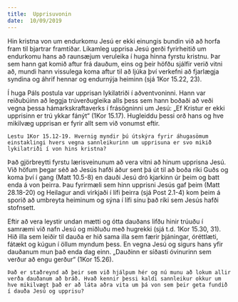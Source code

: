 ```yaml
---
title:  Upprisuvonin
date:  10/09/2019
---
```


Hin kristna von um endurkomu Jesú er ekki einungis bundin við að horfa fram til bjartrar framtíðar. Líkamleg upprisa Jesú gerði fyrirheitið um endurkomu hans að raunsæjum veruleika í huga hinna fyrstu kristnu. Þar sem hann gat komið aftur frá dauðum, eins og þeir höfðu sjálfir verið vitni að, mundi hann vissulega koma aftur til að ljúka því verkefni að fjarlægja syndina og áhrif hennar og endurnýja heiminn (sjá 1Kor 15.22, 23).

Í huga Páls postula var upprisan lykilatriði í aðventvoninni. Hann var reiðubúinn að leggja trúverðugleika alls þess sem hann boðaði að veði vegna þessa hámarkskraftaverks í frásögninni um Jesú: „Ef Kristur er ekki upprisinn er trú ykkar fánýt“ (1Kor 15.17). Hugleiddu þessi orð hans og hve mikilvæg upprisan er fyrir allt sem við vonumst eftir.

`Lestu 1Kor 15.12-19. Hvernig myndir þú útskýra fyrir áhugasömum einstaklingi hvers vegna sannleikurinn um upprisuna er svo mikið lykilatriði í von hins kristna?`

Það gjörbreytti fyrstu lærisveinunum að vera vitni að hinum upprisna Jesú. Við höfum þegar séð að Jesús hafði áður sent þá út til að boða ríki Guðs og koma því í gang (Matt 10.5-8) en dauði Jesú dró kjarkinn úr þeim og batt enda á von þeirra. Þau fyrirmæli sem hinn upprisni Jesús gaf þeim (Matt 28.18-20) og Heilagur andi virkjaði í lífi þeirra (sjá Post 2.1-4) kom þeim á sporið að umbreyta heiminum og sýna í lífi sínu það ríki sem Jesús hafði stofnsett.

Eftir að vera leystir undan mætti og ótta dauðans lifðu hinir trúuðu í samræmi við nafn Jesú og miðluðu með hugrekki (sjá t.d. 1Kor 15.30, 31). Hið illa sem leiðir til dauða er hið sama illa sem færir þjáningar, óréttlæti, fátækt og kúgun í öllum myndum þess. En vegna Jesú og sigurs hans yfir dauðanum mun það enda dag einn. „Dauðinn er síðasti óvinurinn sem verður að engu gerður“ (1Kor 15.26).

`Það er staðreynd að þeir sem við hjálpum hér og nú munu að lokum allir verða dauðanum að bráð. Hvað kennir þessi kaldi sannleikur okkur um hve mikilvægt það er að láta aðra vita um þá von sem þeir geta fundið í dauða Jesú og upprisu?`